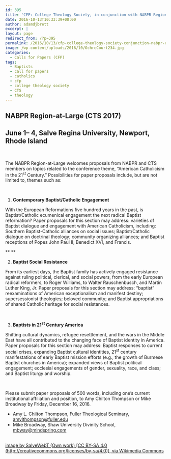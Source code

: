```yaml
---
id: 395
title: 'CFP: College Theology Society, in conjunction with NABPR Region at Large'
date: 2016-10-13T10:33:39+00:00
author: adamdjbrett
excerpt: |
layout: page
redirect_from: /?p=395
permalink: /2016/10/13/cfp-college-theology-society-conjunction-nabpr-region-large/
image: /wp-content/uploads/2016/10/OchreCourt234.jpg
categories:
  - Calls for Papers (CFP)
tags:
  - Baptists
  - call for papers
  - catholics
  - cfp
  - college theology society
  - CTS
  - theology
---
```

## NABPR Region-at-Large (CTS 2017)

## <span data-term="goog_2013402302">June 1– 4</span>, Salve Regina University, Newport, Rhode Island

&nbsp;

The NABPR Region-at-Large welcomes proposals from NABPR and CTS members on topics related to the conference theme, “American Catholicism in the 21<sup>st</sup> Century.” Possibilities for paper proposals include, but are not limited to, themes such as:

&nbsp;

  1. **Contemporary Baptist/Catholic Engagement**

With the European Reformations five hundred years in the past, is Baptist/Catholic ecumenical engagement the next radical Baptist reformation? Paper proposals for this section may address: varieties of Baptist dialogue and engagement with American Catholicism, including: Southern Baptist-Catholic alliances on social issues; Baptist/Catholic dialogue on doctrinal theology; community organizing alliances; and Baptist receptions of Popes John Paul II, Benedict XVI, and Francis.

** **

<ol start="2">
  <li>
    <strong>Baptist Social Resistance</strong>
  </li>
</ol>

From its earliest days, the Baptist family has actively engaged resistance against ruling political, clerical, and social powers, from the early European radical reformers, to Roger Williams, to Walter Rauschenbusch, and Martin Luther King, Jr. Paper proposals for this section may address: “baptist” reexaminations of American exceptionalism and manifest destiny; supersessionist theologies; beloved community; and Baptist appropriations of shared Catholic heritage for social resistances.

&nbsp;

<ol start="3">
  <li>
    <strong>Baptists in 21<sup>st</sup> Century America</strong>
  </li>
</ol>

Shifting cultural dynamics, refugee resettlement, and the wars in the Middle East have all contributed to the changing face of Baptist identity in America. Paper proposals for this section may address: Baptist responses to current social crises, expanding Baptist cultural identities, 21<sup>st</sup> century manifestations of early Baptist mission efforts (e.g., the growth of Burmese Baptist churches in America); expanded views of Baptist political engagement; ecclesial engagements of gender, sexuality, race, and class; and Baptist liturgy and worship.

&nbsp;

Please submit paper proposals of 500 words, including one’s current institutional affiliation and position, to Amy Chilton Thompson or Mike Broadway by Friday, December 16, 2016.

  * Amy L. Chilton Thompson, Fuller Theological Seminary, <amylthompson@fuller.edu>
  * Mike Broadway, Shaw University Divinity School, <mbway@mindspring.com>

&nbsp;  
[image by SalveWebT (Own work) [CC BY-SA 4.0 (http://creativecommons.org/licenses/by-sa/4.0)], via Wikimedia Commons](https://commons.wikimedia.org/wiki/File%3AOchreCourt234.jpg "By SalveWebT (Own work) [CC BY-SA 4.0 (http://creativecommons.org/licenses/by-sa/4.0)], via Wikimedia Commons")

&nbsp;
